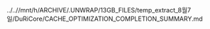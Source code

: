 ../..//mnt/h/ARCHIVE/.UNWRAP/13GB_FILES/temp_extract_8월7일/DuRiCore/CACHE_OPTIMIZATION_COMPLETION_SUMMARY.md